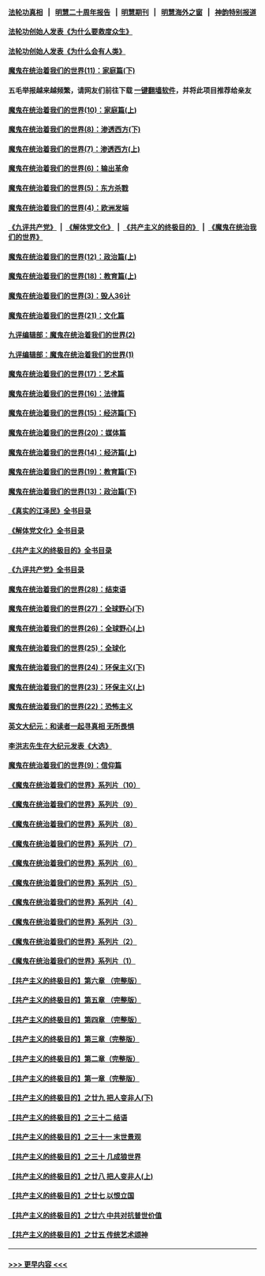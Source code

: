 #### [法轮功真相](https://github.com/gfw-breaker/truth/blob/master/README.md?t=0) &nbsp;&nbsp;|&nbsp;&nbsp; [明慧二十周年报告](https://github.com/gfw-breaker/mh-reports/blob/master/README.md?t=0) &nbsp;&nbsp;|&nbsp;&nbsp;[明慧期刊](https://github.com/gfw-breaker/mh-qikan) &nbsp;&nbsp;|&nbsp;&nbsp; [明慧海外之窗](https://github.com/gfw-breaker/mh-news/blob/master/README.md?t=0) &nbsp;&nbsp;|&nbsp;&nbsp; [神韵特别报道](https://github.com/gfw-breaker/mh-news/blob/master/shenyun.md?t=0)
#### [法轮功创始人发表《为什么要救度众生》](../pages/nsc422/n13975246.md?t=05212143) 
#### [法轮功创始人发表《为什么会有人类》](../pages/nsc422/n13912117.md?t=05212143) 
#### [魔鬼在统治着我们的世界(11)：家庭篇(下)](../pages/nsc422/n10440961.md?t=05212143) 
#### 五毛举报越来越频繁，请网友们前往下载 [一键翻墙软件](https://github.com/gfw-breaker/ssr-accounts)，并将此项目推荐给亲友
#### [魔鬼在统治着我们的世界(10)：家庭篇(上)](../pages/nsc422/n10435448.md?t=05212143) 
#### [魔鬼在统治着我们的世界(8)：渗透西方(下)](../pages/nsc422/n10429603.md?t=05212143) 
#### [魔鬼在统治着我们的世界(7)：渗透西方(上)](../pages/nsc422/n10426013.md?t=05212143) 
#### [魔鬼在统治着我们的世界(6)：输出革命](../pages/nsc422/n10421536.md?t=05212143) 
#### [魔鬼在统治着我们的世界(5)：东方杀戮](../pages/nsc422/n10417707.md?t=05212143) 
#### [魔鬼在统治着我们的世界(4)：欧洲发端](../pages/nsc422/n10414890.md?t=05212143) 
#### [《九评共产党》](https://github.com/begood0513/9ping.md/blob/master/README.md) &nbsp;|&nbsp; [《解体党文化》](../../../../jtdwh.md/blob/master/README.md)  &nbsp;|&nbsp; [《共产主义的终极目的》](../../../../gczydzjmd.md/blob/master/README.md) &nbsp;|&nbsp; [《魔鬼在统治我们的世界》](../../../../mgztzwmdsj.md/blob/master/README.md) 
#### [魔鬼在统治着我们的世界(12)：政治篇(上)](../pages/nsc422/n10444576.md?t=05212143) 
#### [魔鬼在统治着我们的世界(18)：教育篇(上)](../pages/nsc422/n10526970.md?t=05212143) 
#### [魔鬼在统治着我们的世界(3)：毁人36计](../pages/nsc422/n10411583.md?t=05212143) 
#### [魔鬼在统治着我们的世界(21)：文化篇](../pages/nsc422/n10597706.md?t=05212143) 
#### [九评编辑部：魔鬼在统治着我们的世界(2)](../pages/nsc422/n10410036.md?t=05212143) 
#### [九评编辑部：魔鬼在统治着我们的世界(1)](../pages/nsc422/n10406825.md?t=05212143) 
#### [魔鬼在统治着我们的世界(17)：艺术篇](../pages/nsc422/n10499093.md?t=05212143) 
#### [魔鬼在统治着我们的世界(16)：法律篇](../pages/nsc422/n10485969.md?t=05212143) 
#### [魔鬼在统治着我们的世界(15)：经济篇(下)](../pages/nsc422/n10469975.md?t=05212143) 
#### [魔鬼在统治着我们的世界(20)：媒体篇](../pages/nsc422/n10586579.md?t=05212143) 
#### [魔鬼在统治着我们的世界(14)：经济篇(上)](../pages/nsc422/n10457370.md?t=05212143) 
#### [魔鬼在统治着我们的世界(19)：教育篇(下)](../pages/nsc422/n10564808.md?t=05212143) 
#### [魔鬼在统治着我们的世界(13)：政治篇(下)](../pages/nsc422/n10448270.md?t=05212143) 
#### [《真实的江泽民》全书目录](../pages/nsc422/n13721399.md?t=05212143) 
#### [《解体党文化》全书目录](../pages/nsc422/n13721157.md?t=05212143) 
#### [《共产主义的终极目的》全书目录](../pages/nsc422/n13721048.md?t=05212143) 
#### [《九评共产党》全书目录](../pages/nsc422/n13708085.md?t=05212143) 
#### [魔鬼在统治着我们的世界(28)：结束语](../pages/nsc422/n10936246.md?t=05212143) 
#### [魔鬼在统治着我们的世界(27)：全球野心(下)](../pages/nsc422/n10928319.md?t=05212143) 
#### [魔鬼在统治着我们的世界(26)：全球野心(上)](../pages/nsc422/n10900318.md?t=05212143) 
#### [魔鬼在统治着我们的世界(25)：全球化](../pages/nsc422/n10788205.md?t=05212143) 
#### [魔鬼在统治着我们的世界(24)：环保主义(下)](../pages/nsc422/n10695307.md?t=05212143) 
#### [魔鬼在统治着我们的世界(23)：环保主义(上)](../pages/nsc422/n10688613.md?t=05212143) 
#### [魔鬼在统治着我们的世界(22)：恐怖主义](../pages/nsc422/n10614727.md?t=05212143) 
#### [英文大纪元：和读者一起寻真相 无所畏惧](../pages/nsc422/n12542027.md?t=05212143) 
#### [李洪志先生在大纪元发表《大选》](../pages/nsc422/n12534746.md?t=05212143) 
#### [魔鬼在统治着我们的世界(9)：信仰篇](../pages/nsc422/n10432159.md?t=05212143) 
#### [《魔鬼在统治着我们的世界》系列片（10）](../pages/nsc422/n12292670.md?t=05212143) 
#### [《魔鬼在统治着我们的世界》系列片（9）](../pages/nsc422/n12290859.md?t=05212143) 
#### [《魔鬼在统治着我们的世界》系列片（8）](../pages/nsc422/n12287445.md?t=05212143) 
#### [《魔鬼在统治着我们的世界》系列片（7）](../pages/nsc422/n12283425.md?t=05212143) 
#### [《魔鬼在统治着我们的世界》系列片（6）](../pages/nsc422/n12282314.md?t=05212143) 
#### [《魔鬼在统治着我们的世界》系列片（5）](../pages/nsc422/n12281419.md?t=05212143) 
#### [《魔鬼在统治着我们的世界》系列片（4）](../pages/nsc422/n12274024.md?t=05212143) 
#### [《魔鬼在统治着我们的世界》系列片（3）](../pages/nsc422/n12271322.md?t=05212143) 
#### [《魔鬼在统治着我们的世界》系列片（2）](../pages/nsc422/n12269049.md?t=05212143) 
#### [《魔鬼在统治着我们的世界》系列片（1）](../pages/nsc422/n12267575.md?t=05212143) 
#### [【共产主义的终极目的】第六章 （完整版）](../pages/nsc422/n11428913.md?t=05212143) 
#### [【共产主义的终极目的】第五章 （完整版）](../pages/nsc422/n11428912.md?t=05212143) 
#### [【共产主义的终极目的】第四章 （完整版）](../pages/nsc422/n11428907.md?t=05212143) 
#### [【共产主义的终极目的】第三章（完整版）](../pages/nsc422/n11428848.md?t=05212143) 
#### [【共产主义的终极目的】第二章（完整版）](../pages/nsc422/n11428831.md?t=05212143) 
#### [【共产主义的终极目的】第一章（完整版）](../pages/nsc422/n11417651.md?t=05212143) 
#### [【共产主义的终极目的】之廿九 把人变非人(下)](../pages/nsc422/n11344140.md?t=05212143) 
#### [【共产主义的终极目的】之三十二 结语](../pages/nsc422/n11360535.md?t=05212143) 
#### [【共产主义的终极目的】之三十一 末世景观](../pages/nsc422/n11351129.md?t=05212143) 
#### [【共产主义的终极目的】之三十 几成狼世界](../pages/nsc422/n11348280.md?t=05212143) 
#### [【共产主义的终极目的】之廿八 把人变非人(上)](../pages/nsc422/n11340492.md?t=05212143) 
#### [【共产主义的终极目的】之廿七 以恨立国](../pages/nsc422/n11336944.md?t=05212143) 
#### [【共产主义的终极目的】之廿六 中共对抗普世价值](../pages/nsc422/n11324785.md?t=05212143) 
#### [【共产主义的终极目的】之廿五 传统艺术颂神](../pages/nsc422/n11296396.md?t=05212143) 

----
#### [ >>> 更早内容 <<< ](../indexes/nsc422-earlier.md)
